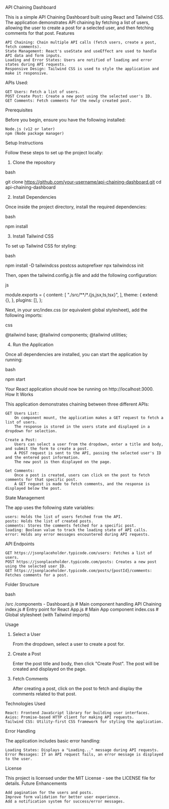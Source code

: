 API Chaining Dashboard

This is a simple API Chaining Dashboard built using React and Tailwind CSS. The application demonstrates API chaining by fetching a list of users, allowing the user to create a post for a selected user, and then fetching comments for that post.
Features

    API Chaining: Chain multiple API calls (fetch users, create a post, fetch comments).
    State Management: React's useState and useEffect are used to handle API data and form inputs.
    Loading and Error States: Users are notified of loading and error states during API requests.
    Responsive Design: Tailwind CSS is used to style the application and make it responsive.

APIs Used:

    GET Users: Fetch a list of users.
    POST Create Post: Create a new post using the selected user's ID.
    GET Comments: Fetch comments for the newly created post.

Prerequisites

Before you begin, ensure you have the following installed:

    Node.js (v12 or later)
    npm (Node package manager)

Setup Instructions

Follow these steps to set up the project locally:
1. Clone the repository

bash

git clone https://github.com/your-username/api-chaining-dashboard.git
cd api-chaining-dashboard

2. Install Dependencies

Once inside the project directory, install the required dependencies:

bash

npm install

3. Install Tailwind CSS

To set up Tailwind CSS for styling:

bash

npm install -D tailwindcss postcss autoprefixer
npx tailwindcss init

Then, open the tailwind.config.js file and add the following configuration:

js

module.exports = {
  content: [
    "./src/**/*.{js,jsx,ts,tsx}",
  ],
  theme: {
    extend: {},
  },
  plugins: [],
};

Next, in your src/index.css (or equivalent global stylesheet), add the following imports:

css

@tailwind base;
@tailwind components;
@tailwind utilities;

4. Run the Application

Once all dependencies are installed, you can start the application by running:

bash

npm start

Your React application should now be running on http://localhost:3000.
How It Works

This application demonstrates chaining between three different APIs:

    GET Users List:
        On component mount, the application makes a GET request to fetch a list of users.
        The response is stored in the users state and displayed in a dropdown for selection.

    Create a Post:
        Users can select a user from the dropdown, enter a title and body, and submit the form to create a post.
        A POST request is sent to the API, passing the selected user's ID and the entered post information.
        The new post is then displayed on the page.

    Get Comments:
        Once a post is created, users can click on the post to fetch comments for that specific post.
        A GET request is made to fetch comments, and the response is displayed below the post.

State Management

The app uses the following state variables:

    users: Holds the list of users fetched from the API.
    posts: Holds the list of created posts.
    comments: Stores the comments fetched for a specific post.
    loading: Boolean value to track the loading state of API calls.
    error: Holds any error messages encountered during API requests.

API Endpoints

    GET https://jsonplaceholder.typicode.com/users: Fetches a list of users.
    POST https://jsonplaceholder.typicode.com/posts: Creates a new post using the selected user ID.
    GET https://jsonplaceholder.typicode.com/posts/{postId}/comments: Fetches comments for a post.

Folder Structure

bash

/src
  /components
    - Dashboard.js  # Main component handling API Chaining
  index.js           # Entry point for React
  App.js             # Main App component
  index.css          # Global stylesheet (with Tailwind imports)

Usage
1. Select a User

    From the dropdown, select a user to create a post for.

2. Create a Post

    Enter the post title and body, then click "Create Post".
    The post will be created and displayed on the page.

3. Fetch Comments

    After creating a post, click on the post to fetch and display the comments related to that post.

Technologies Used

    React: Frontend JavaScript library for building user interfaces.
    Axios: Promise-based HTTP client for making API requests.
    Tailwind CSS: Utility-first CSS framework for styling the application.

Error Handling

The application includes basic error handling:

    Loading States: Displays a "Loading..." message during API requests.
    Error Messages: If an API request fails, an error message is displayed to the user.

License

This project is licensed under the MIT License - see the LICENSE file for details.
Future Enhancements

    Add pagination for the users and posts.
    Improve form validation for better user experience.
    Add a notification system for success/error messages.